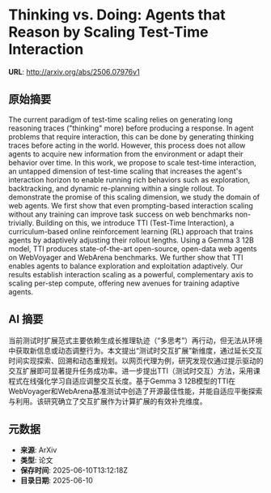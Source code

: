 # Thinking vs. Doing: Agents that Reason by Scaling Test-Time Interaction

**URL**: http://arxiv.org/abs/2506.07976v1

## 原始摘要

The current paradigm of test-time scaling relies on generating long reasoning
traces ("thinking" more) before producing a response. In agent problems that
require interaction, this can be done by generating thinking traces before
acting in the world. However, this process does not allow agents to acquire new
information from the environment or adapt their behavior over time. In this
work, we propose to scale test-time interaction, an untapped dimension of
test-time scaling that increases the agent's interaction horizon to enable
running rich behaviors such as exploration, backtracking, and dynamic
re-planning within a single rollout. To demonstrate the promise of this scaling
dimension, we study the domain of web agents. We first show that even
prompting-based interaction scaling without any training can improve task
success on web benchmarks non-trivially. Building on this, we introduce TTI
(Test-Time Interaction), a curriculum-based online reinforcement learning (RL)
approach that trains agents by adaptively adjusting their rollout lengths.
Using a Gemma 3 12B model, TTI produces state-of-the-art open-source, open-data
web agents on WebVoyager and WebArena benchmarks. We further show that TTI
enables agents to balance exploration and exploitation adaptively. Our results
establish interaction scaling as a powerful, complementary axis to scaling
per-step compute, offering new avenues for training adaptive agents.


## AI 摘要

当前测试时扩展范式主要依赖生成长推理轨迹（“多思考”）再行动，但无法从环境中获取新信息或动态调整行为。本文提出“测试时交互扩展”新维度，通过延长交互时间实现探索、回溯和动态重规划。以网页代理为例，研究发现仅通过提示驱动的交互扩展即可显著提升任务成功率。进一步提出TTI（测试时交互）方法，采用课程式在线强化学习自适应调整交互长度。基于Gemma 3 12B模型的TTI在WebVoyager和WebArena基准测试中创造了开源最佳性能，并能自适应平衡探索与利用。该研究确立了交互扩展作为计算扩展的有效补充维度。

## 元数据

- **来源**: ArXiv
- **类型**: 论文
- **保存时间**: 2025-06-10T13:12:18Z
- **目录日期**: 2025-06-10

